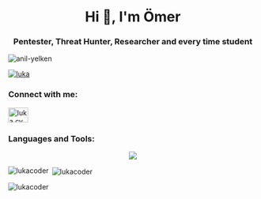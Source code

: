 <h1 align="center">Hi 👋, I'm Ömer</h1>
<h3 align="center">Pentester, Threat Hunter, Researcher and every time student</h3>
<p align="left"> <img src="https://komarev.com/ghpvc/?username=lukacoder&label=Profile%20views&color=0e75b6&style=flat" alt="anil-yelken" /> </p>
<p align="left"> <a href="https://instagram.com/luka.cybersec" target="blank"><img src="https://img.shields.io/badge/Connected%20me-E4405F?style=for-the-badge&logo=instagram&logoColor=white" alt="luka" /></a> </p>
<h3 align="left">Connect with me:</h3>
<p align="left">
<a href="https://instagram.com/omwrfxruk" target="blank"><img align="center" src="https://raw.githubusercontent.com/rahuldkjain/github-profile-readme-generator/master/src/images/icons/Social/instagram.svg" alt="luka.cybersec" height="30" width="40" /></a>
</p>
<h3 align="left">Languages and Tools:</h3>
<p align="center">
  <a href="https://skillicons.dev">
    <img src="https://skillicons.dev/icons?i=git,c,cs,cpp,css,git,go,html,js,py,wordpress,linux" />
  </a>
</p>
<p><img align="left" src="https://github-readme-stats.vercel.app/api/top-langs?username=lukacoder&show_icons=true&locale=en&layout=compact" alt="lukacoder" /></p>
<p>&nbsp;<img align="center" src="https://github-readme-stats.vercel.app/api/top-langs/?username=lukacoder" alt="lukacoder" /></p>
<p><img align="center" src="https://github-readme-streak-stats.herokuapp.com/?user=lukacoder&" alt="lukacoder" /></p>

